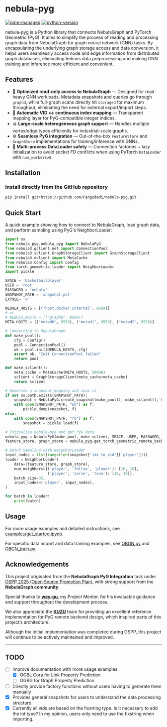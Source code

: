 # nebula-pyg
[![pdm-managed](https://img.shields.io/badge/pdm-managed-blueviolet)](https://pdm.fming.dev)
[![python-version](https://img.shields.io/badge/python-3.9%7C3.10%7C3.11%7C3.12-blue)](https://www.python.org/)

nebula-pyg is a Python library that connects NebulaGraph and PyTorch Geometric (PyG). It aims to simplify the process of reading and processing graph data from NebulaGraph for graph neural network (GNN) tasks. By encapsulating the underlying graph storage access and data conversion, it helps users seamlessly access node and edge information from distributed graph databases, eliminating tedious data preprocessing and making GNN training and inference more efficient and convenient.

## Features
- 🚀 **Optimized read-only access to NebulaGraph** — Designed for read-heavy GNN workloads. Metadata snapshots and queries go through `graphd`, while full-graph scans directly hit `storaged` for maximum throughput, eliminating the need for external export/import steps.
- 🔄 **Automatic VID ↔ continuous index mapping** — Transparent mapping layer for PyG-compatible integer indices.
- 📊 **Large-scale heterogeneous graph support** — Handles multiple vertex/edge types efficiently for industrial-scale graphs.
- ⚙️ **Seamless PyG integration** — Out-of-the-box `FeatureStore` and `GraphStore` implementations for training/inference with GNNs.
- 🧵 **Multi-process DataLoader safety** — Connection factories + lazy initialization to avoid socket FD conflicts when using PyTorch `DataLoader` with `num_workers>0`.

## Installation

### Install directly from the GitHub repository
```bash
pip install git+https://github.com/Fengzdadi/nebula-pyg.git
```

## Quick Start
A quick example showing how to connect to NebulaGraph, load graph data, and perform sampling using PyG's NeighborLoader:
```python
import os
from nebula_pyg.nebula_pyg import NebulaPyG
from nebula3.gclient.net import ConnectionPool
from nebula3.sclient.GraphStorageClient import GraphStorageClient
from nebula3.mclient import MetaCache
from nebula3.Config import Config
from torch_geometric.loader import NeighborLoader
import pickle

SPACE = 'basketballplayer'
USER = 'root'
PASSWORD = 'nebula'
SNAPSHOT_PATH = 'snapshot.pkl'
EXPOSE= 'x'

NEBULA_HOSTS = [("host.docker.internal", 9669)]
# or
# NEBULA_HOSTS = [("graphd", 9669)]
META_HOSTS = [("metad0", 9559), ("metad1", 9559), ("metad2", 9559)]

# Connecting to NebulaGraph
def make_pool():
    cfg = Config()
    pool = ConnectionPool()
    ok = pool.init(NEBULA_HOSTS, cfg)
    assert ok, "Init ConnectionPool failed"
    return pool

def make_sclient():
    meta_cache = MetaCache(META_HOSTS, 50000)
    sclient = GraphStorageClient(meta_cache=meta_cache)
    return sclient

# Generate a snapshot mapping and save it
if not os.path.exists(SNAPSHOT_PATH):
    snapshot = NebulaPyG.create_snapshot(make_pool(), make_sclient(), SPACE, username=USER, password=PASSWORD)
    with open(SNAPSHOT_PATH, "wb") as f:
        pickle.dump(snapshot, f)
else:
    with open(SNAPSHOT_PATH, "rb") as f:
        snapshot = pickle.load(f)

# Initialize nebula-pyg and get PyG data
nebula_pyg = NebulaPyG(make_pool, make_sclient, SPACE, USER, PASSWORD, EXPOSE, snapshot)
feature_store, graph_store = nebula_pyg.get_torch_geometric_remote_backend()

# Batch Sampling with NeighborLoader
input_nodes = list(range(len(snapshot['idx_to_vid']['player'])))
loader = NeighborLoader(
    data=(feature_store, graph_store),
    num_neighbors={('player', 'follow', 'player'): [10, 10],
                   ('player', 'serve', 'team'): [10, 10]},
    batch_size=32,
    input_nodes=('player', input_nodes),
)

for batch in loader:
    print(batch)

```

## Usage
For more usage examples and detailed instructions, see [examples/get_started.ipynb](examples/get_started.ipynb).

For specific data import and data training examples, see [OBGN.py](examples/OGBN_arxiv/OGBN.py) and [OBGN_train.py](examples/OGBN_arxiv/OGBN_train.py).

## Acknowledgements

This project originated from the **NebulaGraph PyG Integration** task under [OSPP 2025 (Open Source Promotion Plan)](https://summer-ospp.ac.cn/), with strong support from the **NebulaGraph community**.  

Special thanks to **[wey-gu](https://github.com/wey-gu)**, my Project Mentor, for his invaluable guidance and support throughout the development process.

We also appreciate the **[KUZU](https://blog.kuzudb.com/post/kuzu-pyg-remote-backend/)** team for providing an excellent reference implementation for PyG remote backend design, which inspired parts of this project’s architecture.  

Although the initial implementation was completed during OSPP, this project will continue to be actively maintained and improved.

---
## TODO
- [ ] Improve documentation with more usage examples
  - [x] ~~OGBL~~ Cora for Link Property Prediction
  - [ ] OGBG for Graph Property Prediction
- [ ] Directly provide factory functions without users having to generate them manually
- [x] Provides general snapshots for users to understand the data processing structure
- [x] Currently all vids are based on the fixstring type. Is it necessary to add the int type? In my opinion, users only need to use the fixstring when importing.